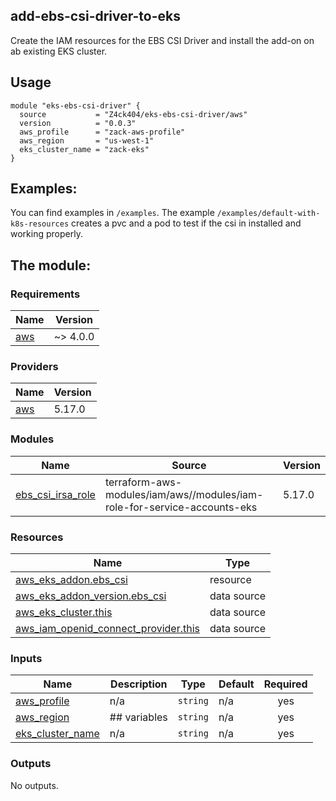 ## add-ebs-csi-driver-to-eks

Create the IAM resources for the EBS CSI Driver and install the add-on on ab existing EKS cluster.

## Usage

```
module "eks-ebs-csi-driver" {
  source           = "Z4ck404/eks-ebs-csi-driver/aws"
  version          = "0.0.3"
  aws_profile      = "zack-aws-profile"
  aws_region       = "us-west-1"
  eks_cluster_name = "zack-eks"
}
```

## Examples:

You can find examples in `/examples`.
The example `/examples/default-with-k8s-resources` creates a pvc and a pod to test if the csi in installed and working properly.

## The module:
<!-- BEGIN_TF_DOCS -->
### Requirements

| Name | Version |
|------|---------|
| <a name="requirement_aws"></a> [aws](#requirement\_aws) | ~> 4.0.0 |

### Providers

| Name | Version |
|------|---------|
| <a name="provider_aws"></a> [aws](#provider\_aws) | 5.17.0 |

### Modules

| Name | Source | Version |
|------|--------|---------|
| <a name="module_ebs_csi_irsa_role"></a> [ebs\_csi\_irsa\_role](#module\_ebs\_csi\_irsa\_role) | terraform-aws-modules/iam/aws//modules/iam-role-for-service-accounts-eks | 5.17.0 |

### Resources

| Name | Type |
|------|------|
| [aws_eks_addon.ebs_csi](https://registry.terraform.io/providers/hashicorp/aws/latest/docs/resources/eks_addon) | resource |
| [aws_eks_addon_version.ebs_csi](https://registry.terraform.io/providers/hashicorp/aws/latest/docs/data-sources/eks_addon_version) | data source |
| [aws_eks_cluster.this](https://registry.terraform.io/providers/hashicorp/aws/latest/docs/data-sources/eks_cluster) | data source |
| [aws_iam_openid_connect_provider.this](https://registry.terraform.io/providers/hashicorp/aws/latest/docs/data-sources/iam_openid_connect_provider) | data source |

### Inputs

| Name | Description | Type | Default | Required |
|------|-------------|------|---------|:--------:|
| <a name="input_aws_profile"></a> [aws\_profile](#input\_aws\_profile) | n/a | `string` | n/a | yes |
| <a name="input_aws_region"></a> [aws\_region](#input\_aws\_region) | ## variables | `string` | n/a | yes |
| <a name="input_eks_cluster_name"></a> [eks\_cluster\_name](#input\_eks\_cluster\_name) | n/a | `string` | n/a | yes |

### Outputs

No outputs.
<!-- END_TF_DOCS -->
